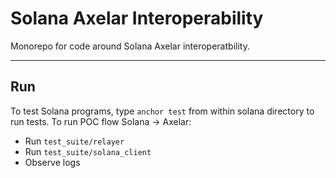 # Solana Axelar Interoperability
Monorepo for code around Solana Axelar interoperatbility. 

---
## Run
To test Solana programs, type `anchor test` from within solana directory to run tests.
To run POC flow Solana -> Axelar:

- Run `test_suite/relayer`
- Run `test_suite/solana_client`
- Observe logs